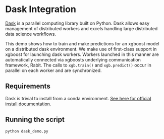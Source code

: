 # Dask Integration

[Dask](https://dask.org/) is a parallel computing library built on Python. Dask allows easy management of distributed workers and excels handling large distributed data science workflows.

This demo shows how to train and make predictions for an xgboost model on a distributed dask environment. We make use of first-class support in xgboost for launching dask workers. Workers launched in this manner are automatically connected via xgboosts underlying communication framework, Rabit. The calls to `xgb.train()` and `xgb.predict()` occur in parallel on each worker and are synchronized.

## Requirements
Dask is trivial to install from a conda environment. [See here for official install documentation](https://docs.dask.org/en/latest/install.html).

## Running the script
```bash
python dask_demo.py
```
